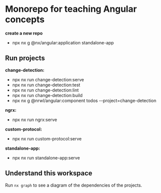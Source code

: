 # Monorepo for teaching Angular concepts
**create a new repo**
* npx nx g @nx/angular:application standalone-app


## Run projects
**change-detection:**
  * npx nx run change-detection:serve
  * npx nx run change-detection:test
  * npx nx run change-detection:lint
  * npx nx run change-detection:build
  * npx nx g @nrwl/angular:component todos --project=change-detection

**ngrx:**
 * npx nx run ngrx:serve

**custom-protocol:**
* npx nx run custom-protocol:serve

**standalone-app:**
* npx nx run standalone-app:serve

## Understand this workspace

Run `nx graph` to see a diagram of the dependencies of the projects.


